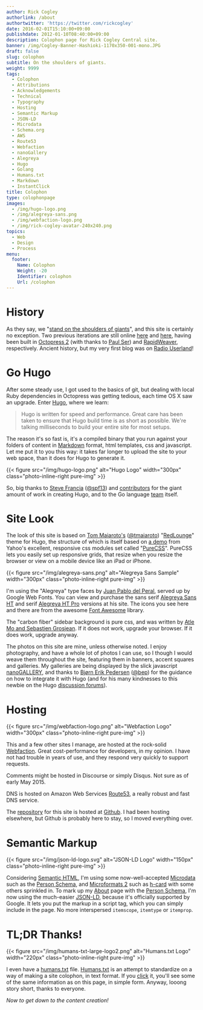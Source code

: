 ```yaml
---
author: Rick Cogley
authorlink: /about
authortwitter: 'https://twitter.com/rickcogley'
date: 2016-02-01T15:10:00+09:00
publishdate: 2012-01-10T08:40:00+09:00
description: Colophon page for Rick Cogley Central site.
banner: /img/Cogley-Banner-Hashioki-1170x350-001-mono.JPG
draft: false
slug: colophon
subtitle: On the shoulders of giants.
weight: 9999
tags:
  - Colophon
  - Attributions
  - Acknowledgements
  - Technical
  - Typography
  - Hosting
  - Semantic Markup
  - JSON-LD
  - Microdata
  - Schema.org
  - AWS
  - Route53
  - Webfaction
  - nanoGallery
  - Alegreya
  - Hugo
  - Golang
  - Humans.txt
  - Markdown
  - InstantClick
title: Colophon
type: colophonpage
images:
  - /img/hugo-logo.png
  - /img/alegreya-sans.png
  - /img/webfaction-logo.png
  - /img/rick-cogley-avatar-240x240.png
topics:
  - Web
  - Design
  - Process
menu:
  footer:
    Name: Colophon
    Weight: -20
    Identifier: colophon
    Url: /colophon
---
```


# History
As they say, we "[stand on the shoulders of giants](https://en.wikipedia.org/wiki/Standing_on_the_shoulders_of_giants "Wikipedia article about etymology of standing on the shoulders of giants")", and this site is certainly no exception. Two previous iterations are still online [here](http://rick3.cogley.info) and [here](http://rick2.cogley.info), having been built in [Octopress 2](http://octopress.org/) (with thanks to [Paul Ser](http://about.me/paul_ser)) and [RapidWeaver](http://www.realmacsoftware.com/rapidweaver), respectively. Ancient history, but my very first blog was on [Radio Userland](http://radio.userland.com)!

# Go Hugo
After some steady use, I got used to the basics of git, but dealing with local Ruby dependencies in Octopress was getting tedious, each time OS X saw an upgrade. Enter [Hugo](http://gohugo.io), where we learn:

> Hugo is written for speed and performance. Great care has been taken to ensure that Hugo build time is as short as possible. We're talking milliseconds to build your entire site for most setups.

The reason it's so fast is, it's a compiled binary that you run against your folders of content in [Markdown](http://daringfireball.net/projects/markdown/) format, html templates, css and javascript. Let me put it to you this way: it takes far longer to upload the site to your web space, than it does for Hugo to generate it.

{{< figure src="/img/hugo-logo.png" alt="Hugo Logo" width="300px" class="photo-inline-right pure-img" >}}

So, big thanks to [Steve Francia](http://spf13.com) ([@spf13](https://github.com/spf13)) and [contributors](https://github.com/spf13/hugo/graphs/contributors) for the giant amount of work in creating Hugo, and to the Go language [team](http://golang.org/CONTRIBUTORS) itself.

# Site Look
The look of this site is based on [Tom Maiaroto's](http://shift8creative.com) ([@tmaiaroto](https://github.com/tmaiaroto)) "[RedLounge](https://github.com/tmaiaroto/hugo-redlounge)" theme for Hugo, the structure of which is itself based on [a demo](http://purecss.io/layouts/blog) from Yahoo's excellent, responsive css modules set called "[PureCSS](http://purecss.io)". PureCSS lets you easily set up responsive grids, that resize when you resize the browser or view on a mobile device like an iPad or iPhone.

{{< figure src="/img/alegreya-sans.png" alt="Alegreya Sans Sample" width="300px" class="photo-inline-right pure-img" >}}

I'm using the "Alegreya" type faces by [Juan Pablo del Peral](http://www.huertatipografica.com/about), served up by Google Web Fonts. You can view and purchase the sans serif [Alegreya Sans HT](http://www.huertatipografica.com/fonts/alegreya-sans-ht) and serif [Alegreya HT Pro](http://www.huertatipografica.com/fonts/alegreya-ht-pro) versions at his site. The icons you see here and there are from the awesome [Font Awesome](http://fortawesome.github.io/Font-Awesome/) library.

The "carbon fiber" sidebar background is pure css, and was written by [Atle Mo and Sebastien Grosjean](http://lea.verou.me/css3patterns/#carbon). If it does not work, upgrade your browser. If it does work, upgrade anyway.

The photos on this site are mine, unless otherwise noted. I enjoy photography, and have a whole lot of photos I can use, so I though I would weave them throughout the site, featuring them in banners, accent squares and galleries. My galleries are being displayed by the slick javascript [nanoGALLERY](http://nanogallery.brisbois.fr), and thanks to [Bjørn Erik Pedersen](http://bep.is) ([@bep](https://github.com/bep)) for the guidance on how to integrate it with Hugo (and for his many kindnesses to this newbie on the Hugo [discussion forums](http://discuss.hugo.io)).

# Hosting
{{< figure src="/img/webfaction-logo.png" alt="Webfaction Logo" width="300px" class="photo-inline-right pure-img" >}}

This and a few other sites I manage, are hosted at the rock-solid [Webfaction](http://www.webfaction.com/?affiliate=rcogley). Great cost-performance for developers, in my opinion. I have not had trouble in years of use, and they respond very quickly to support requests.

Comments might be hosted in Discourse or simply Disqus. Not sure as of early May 2015.

DNS is hosted on Amazon Web Services [Route53](https://aws.amazon.com/route53/), a really robust and fast DNS service.

The [repository](https://github.com/RickCogley/RCC-Hugo2015) for this site is hosted at [Github](https://github.com). I had been hosting elsewhere, but Github is probably here to stay, so I moved everything over.  

# Semantic Markup
{{< figure src="/img/json-ld-logo.svg" alt="JSON-LD Logo" width="150px" class="photo-inline-right pure-img" >}}

Considering [Semantic HTML](http://en.wikipedia.org/wiki/Semantic_HTML "Semantic H.T.M.L. Wikipedia article link"), I'm using some now-well-accepted [Microdata](http://schema.org "Canonical site for Microdata, Schema.org") such as the [Person Schema](http://schema.org/Person "Microdata Person Schema"), and [Microformats 2](http://microformats.org/wiki/microformats2 "V2 of Microformats, improving ease-of-use for authors and implementers") such as [h-card](http://microformats.org/wiki/h-card "Microformats 2 update to hCard") with some others sprinkled in. To mark up my [About](/about) page with the [Person Schema](http://schema.org/Person "Microdata Person Schema"), I'm now using the much-easier [JSON-LD](http://www.w3.org/TR/json-ld/#embedding-json-ld-in-html-documents), because it's officially supported by Google. It lets you put the markup in a script tag, which you can simply include in the page. No more interspersed `itemscope`, `itemtype` or `itemprop`.

# TL;DR Thanks!
{{< figure src="/img/humans-txt-large-logo2.png" alt="Humans.txt Logo" width="220px" class="photo-inline-right pure-img" >}}

I even have a [humans.txt](/humans.txt) file. [Humans.txt](http://humanstxt.org) is an attempt to standardize on a way of making a site colophon, in text format. If you [click](/humans.txt) it, you'll see some of the same information as on this page, in simple form. Anyway, looong story short, thanks to everyone.

_Now to get down to the content creation!_
